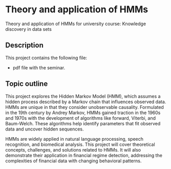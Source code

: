 # Theory and application of HMMs
Theory and application of HMMs for university course: Knowledge discovery in data sets

## Description
This project contains the following file:
* pdf file with the seminar.

## Topic outline
This project explores the Hidden Markov Model (HMM), which assumes a hidden process described by a Markov chain that influences observed data. HMMs are unique in that they consider unobservable causality. Formulated in the 19th century by Andrey Markov, HMMs gained traction in the 1960s and 1970s with the development of algorithms like forward, Viterbi, and Baum-Welch. These algorithms help identify parameters that fit observed data and uncover hidden sequences.

HMMs are widely applied in natural language processing, speech recognition, and biomedical analysis. This project will cover theoretical concepts, challenges, and solutions related to HMMs. It will also demonstrate their application in financial regime detection, addressing the complexities of financial data with changing behavioral patterns.
